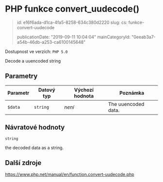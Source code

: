 PHP funkce convert_uudecode()
=============================

> id: e16f6ada-d1ca-4fa5-8258-634c380d2220
> slug:
> 	cs: funkce-convert-uudecode
>
> publicationDate: "2019-09-11 10:04:04"
> mainCategoryId: "0eeab3a7-a54b-46db-a253-ca6100145648"

Dostupnost ve verzích: `PHP 5.0`

Decode a uuencoded string


Parametry
--------------

| Parametr | Datový typ | Výchozí hodnota | Poznámka |
|-----|-----|-----|-----|
| `$data` | `string` | *není* | The uuencoded data. |


Návratové hodnoty
----------------

`string`

the decoded data as a string.

Další zdroje
------------

https://www.php.net/manual/en/function.convert-uudecode.php
